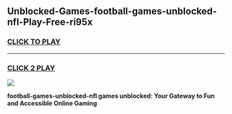 
## Unblocked-Games-football-games-unblocked-nfl-Play-Free-ri95x
<h3>
<a href="https://premium76.site?title=football-games-unblocked-nfl&ref=18A1">CLICK TO PLAY</a></h3>
<hr>

<h3>
<a href="https://premium76.site?title=football-games-unblocked-nfl&ref=18A1">CLICK 2 PLAY</a>
  
</h3>

<a href="https://premium76.site?title=football-games-unblocked-nfl&ref=18A1"><img src="https://clearcache.store/games.png"></a>


**football-games-unblocked-nfl games unblocked: Your Gateway to Fun and Accessible Online Gaming**
